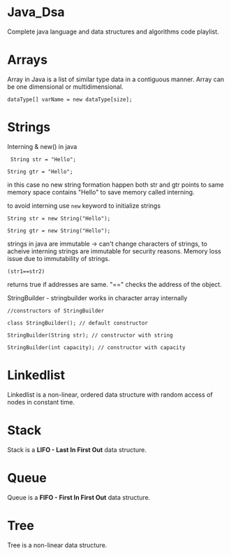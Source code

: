 # Java_Dsa

Complete java language and data structures and algorithms code playlist.

# Arrays

Array in Java is a list of similar type data in a contiguous manner. Array can be one dimensional or multidimensional.

`dataType[] varName = new dataType[size]; `

# Strings

Interning & new() in java

` String str = "Hello";`

`String gtr = "Hello";`

in this case no new string formation happen both str and gtr points to same memory space contains "Hello" to save memory called interning.

to avoid interning use `new` keyword to initialize strings

`String str = new String("Hello");`

`String gtr = new String("Hello");`

strings in java are immutable -> can't change characters of strings, to acheive interning strings are immutable for security reasons. Memory loss issue due to immutability of strings.

`(str1==str2)`

returns true if addresses are same. "==" checks the address of the object.

StringBuilder - stringbuilder works in character array internally

`//constructors of StringBuilder`

`class StringBuilder(); // default constructor`

`StringBuilder(String str); // constructor with string`

`StringBuilder(int capacity); // constructor with capacity `

# Linkedlist

Linkedlist is a non-linear, ordered data structure with random access of nodes in constant time.

# Stack

Stack is a **LIFO - Last In First Out** data structure.

# Queue

Queue is a **FIFO - First In First Out** data structure.

# Tree

Tree is a non-linear data structure.

